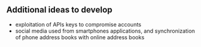 ## Additional ideas to develop
- exploitation of APIs keys to compromise accounts
- social media used from smartphones applications, and synchronization of phone address books with online address books